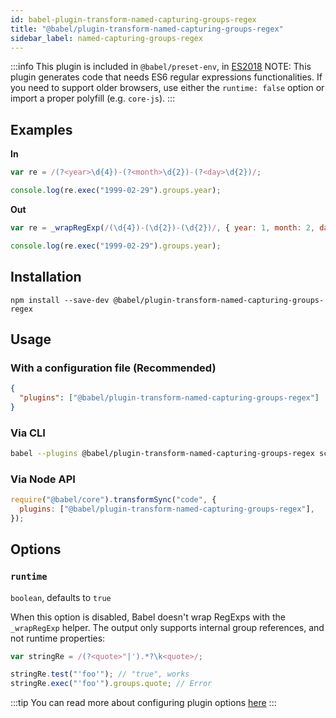 ```yaml
---
id: babel-plugin-transform-named-capturing-groups-regex
title: "@babel/plugin-transform-named-capturing-groups-regex"
sidebar_label: named-capturing-groups-regex
---
```


:::info
This plugin is included in `@babel/preset-env`, in [ES2018](https://github.com/tc39/proposals/blob/master/finished-proposals.md)
NOTE: This plugin generates code that needs ES6 regular expressions
functionalities. If you need to support older browsers, use either
the `runtime: false` option or import a proper polyfill (e.g. `core-js`).
:::

## Examples

**In**

```js title="JavaScript"
var re = /(?<year>\d{4})-(?<month>\d{2})-(?<day>\d{2})/;

console.log(re.exec("1999-02-29").groups.year);
```

**Out**

```js title="JavaScript"
var re = _wrapRegExp(/(\d{4})-(\d{2})-(\d{2})/, { year: 1, month: 2, day: 3 });

console.log(re.exec("1999-02-29").groups.year);
```

## Installation

```shell npm2yarn
npm install --save-dev @babel/plugin-transform-named-capturing-groups-regex
```

## Usage

### With a configuration file (Recommended)

```json title="babel.config.json"
{
  "plugins": ["@babel/plugin-transform-named-capturing-groups-regex"]
}
```

### Via CLI

```sh title="Shell"
babel --plugins @babel/plugin-transform-named-capturing-groups-regex script.js
```

### Via Node API

```js title="JavaScript"
require("@babel/core").transformSync("code", {
  plugins: ["@babel/plugin-transform-named-capturing-groups-regex"],
});
```

## Options

### `runtime`

`boolean`, defaults to `true`

When this option is disabled, Babel doesn't wrap RegExps with the `_wrapRegExp` helper.
The output only supports internal group references, and not runtime properties:

```js title="JavaScript"
var stringRe = /(?<quote>"|').*?\k<quote>/;

stringRe.test("'foo'"); // "true", works
stringRe.exec("'foo'").groups.quote; // Error
```

:::tip
You can read more about configuring plugin options [here](https://babeljs.io/docs/en/plugins#plugin-options)
:::
